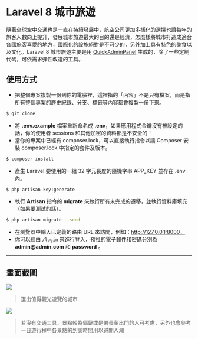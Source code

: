 # Laravel 8 城市旅遊

隨著全球空中交通也是一直在持續發展中，航空公司更加多樣化的選擇也讓每年的旅客人數向上提升，發展城市旅遊最大的目的還是經濟，怎麼樣將城市打造成適合各國旅客喜愛的地方，國際化的設施絕對是不可少的，另外加上具有特色的美食以及文化。Laravel 8 城市旅遊主要是用 [QuickAdminPanel](https://quickadminpanel.com) 生成的，除了一些定制代碼，可依需求彈性改造的工具。

## 使用方式
- 把整個專案複製一份到你的電腦裡，這裡指的「內容」不是只有檔案，而是指所有整個專案的歷史紀錄、分支、標籤等內容都會複製一份下來。
```sh
$ git clone
```
- 將 __.env.example__ 檔案重新命名成 __.env__，如果應用程式金鑰沒有被設定的話，你的使用者 sessions 和其他加密的資料都是不安全的！
- 當你的專案中已經有 composer.lock，可以直接執行指令以讓 Composer 安裝 composer.lock 中指定的套件及版本。
```sh
$ composer install
```
- 產生 Laravel 要使用的一組 32 字元長度的隨機字串 APP_KEY 並存在 .env 內。
```sh
$ php artisan key:generate
```
- 執行 __Artisan__ 指令的 __migrate__ 來執行所有未完成的遷移，並執行資料庫填充（如果要測試的話）。
```sh
$ php artisan migrate --seed
```
- 在瀏覽器中輸入已定義的路由 URL 來訪問，例如：http://127.0.0.1:8000。
- 你可以經由 `/login` 來進行登入，預社的電子郵件和密碼分別為 __admin@admin.com__ 和 __password__ 。

----

## 畫面截圖
![](https://i.imgur.com/Vu48IJg.png)
> 選出值得觀光遊覽的城市

![](https://i.imgur.com/Z8rY8X6.png)
> 若沒有交通工具、景點較為偏僻或是帶長輩出門的人可考慮，另外也會參考一日遊行程中各景點的到訪時間用以避開人潮